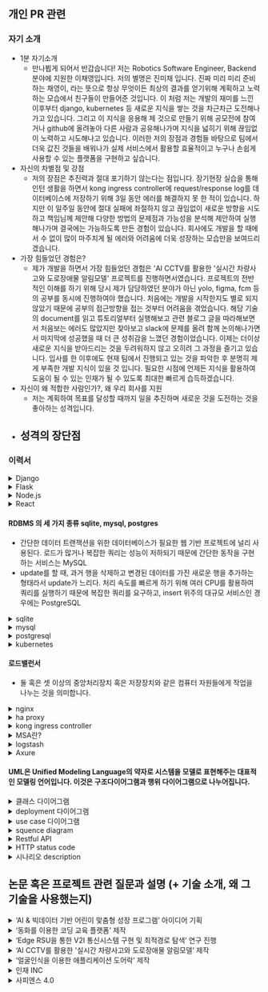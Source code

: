 ## 개인 PR 관련

### 자기 소개
- 1분 자기소개
    - 만나뵙게 되어서 반갑습니다! 저는 Robotics Software Engineer, Backend 분야에 지원한 이채영입니다. 저의 별명은 진미채 입니다. 진짜 미리 미리 준비하는 채영이, 라는 뜻으로 항상 무엇이든 최상의 결과를 얻기위해 계획하고 노력하는 모습에서 친구들이 만들어준 것입니다. 이 처럼 저는 개발의 재미를 느낀 이후부터 django, kubernetes 등 새로운 지식을 쌓는 것을 차근차근 도전해나가고 있습니다. 그리고 이 지식을 응용해 제 것으로 만들기 위해 공모전에 참여거나 github에 올려놓아 다른 사람과 공유해나가며 지식을 넓히기 위해 끊임없이 노력하고 시도해나고 있습니다. 이러한 저의 장점과 경험들 바탕으로 팀에서 더욱 값진 것들을 배워나가 실제 서비스에서 활용할 효율적이고 누구나 손쉽게 사용할 수 있는 플랫폼을 구현하고 싶습니다.
- 자신의 차별점 및 강점
    - 저의 장점은 추진력과 절대 포기하기 않는다는 점입니다. 장기현장 실습을 통해 인턴 생활을 하면서 kong ingress controller에 request/response log를 데이터베이스에 저장하기 위해 3일 동안 에러를 해결하지 못 한 적이 있습니다. 하지만 이 일주일  동안에 절대 실패에 좌절하지 않고 끊임없이 새로운 방향을 시도하고 책임님께 제안해 다양한 방법의 문제점과 가능성을 분석해 제안하여 실행해나가며 결국에는 가능하도록 만든 경험이 있습니다. 회사에도 개발을 할 때에서 수 없이 많이 마주치게 될 에러와 어려움에 더욱 성장하는 모습만을 보여드리겠습니다.
- 가장 힘들었던 경험은?
    - 제가 개발을 하면서 가장 힘들었던 경험은 'AI CCTV를 활용한 '실시간 차량사고와 도로장애물 알림모델' 프로젝트를 진행하면서였습니다. 프로젝트의 전반적인 이해를 하기 위해 당시 제가 담당하였던 분야가 아닌 yolo, figma, fcm 등의 공부를 동시에 진행하여야 했습니다. 처음에는 개발을 시작한지도 별로 되지 않았기 때문에 공부의 접근방향을 접는 것부터 어려움을 겪었습니다. 해당 기술의 document를 읽고 튜토리얼부터 실행해보고 관련 블로그 글을 따라해보면서 처음보는 에러도 많았지만 찾아보고 slack에 문제를 올려 함께 논의해나가면서 마지막에 성공했을 때 더 큰 성취감을 느꼈던 경험이었습니다. 이제는 더이상 새로운 지식을 받아드리는 것을 두려워하지 않고 오히려 그 과정을 즐기고 있습니다. 입사를 한 이후에도 현재 팀에서 진행되고 있는 것을 파악한 후 분명히 제게 부족한 개발 지식이 있을 것 입니다. 필요한 시점에 언제든 지식을 활용하여 도움이 될 수 있는 인재가 될 수 있도록 최대한 빠르게 습득하겠습니다.
- 자신이 왜 적합한 사람인가?, 왜 우리 회사를 지원
    - 저는 계획하여 목표를 달성할 때까지 일을 추진하며 새로운 것을 도전하는 것을 좋아하는 성격입니다.
- 성격의 장단점
    - 
### 이력서
<details>
<summary>Django</summary>
    - python으로 만들어진 오픈소스 웹 애플리케이션 프레임워크로 구현을 위한 기본 틀을 제공해준다. model, view, template MVT 아키텍쳐를 가지고 있다.
</details>

<details>
<summary>Flask</summary>
    - 파이썬으로 작성된 마이크로 웹 프레임워크로 간단한 구조 제공하여 외부 library 사용이 필요하다.
</details>

<details>  
<summary>Node.js</summary>
    </br>
    <p>회원 비밀번호는 어떻게 저장(bcypt)</p>
        <p> - post 메서드로 request 바디에 사용자가 입력한 아이디와 비밀번호가 들어오면 bcypt로 암호화하여 mysql에 저장했습니다.</p>
    </br>
    <p>bcrypt 사용 이유</p>
        <p>- hashing 알고리즘을 구현하기 때문에 SHA 알고리즘에 비해 상대적으로 연산 속도가 느려 레인보우 테이블 생성을 방지하는데 효과적이기 때문입니다</p>
    </br>
    <p> 암호화 </p>
    <p>- pbkdf2 </p>
    <p>- bcrypt </p>
    <p>- scypt </p>
    </br>
    - 클라이언트 브라우저 외부에서 웹 애플리케이션을 실행하기 위한 오픈소스 크로스 플랫폼 Javascript 런타임 환경 및 라이브러리이다.
    </br>
    - npm 은 node.js의 모든 패키지 모듈을 관리하는 것으로 node package manager의 약자입니다.
    </br>
    - 참고 : https://nara.dev/til/note/nodejs-interview-preparing.html#_7-node-js%E1%84%82%E1%85%B3%E1%86%AB-%E1%84%8B%E1%85%A5%E1%84%83%E1%85%B5%E1%84%89%E1%85%A5-%E1%84%80%E1%85%A1%E1%84%8C%E1%85%A1%E1%86%BC-%E1%84%8C%E1%85%A1%E1%84%8C%E1%85%AE-%E1%84%89%E1%85%A1%E1%84%8B%E1%85%AD%E1%86%BC%E1%84%83%E1%85%AC%E1%84%82%E1%85%A1
</details>

<details>
<summary>React</summary>
</br>
<p> UI를 효과적으로 구축하기 위해 사용하는 자바스크립트 기반의 라이브러리입니다. </p>
특징
<p>- 선언적이다: 대화형 UI를 작성하기가 유리합니다. 데이터가 변경되었을 때 효율적으로 렌더링을 수행할 수 있도록 합니다.</p>
<p>- 컴포넌트 기반입니다.: 캡슐화된 컨포넌트가 상태를 관리하고 UI를 효과적으로 구성할 수 있습니다.</p>
</details>

#### RDBMS 의 세 가지 종류 sqlite, mysql, postgres
- 간단한 데이터 트랜잭션을 위한 데이터베이스가 필요한 웹 기반 프로젝트에 널리 사용된다. 로드가 많거나 복잡한 쿼리는 성능이 저하되기 때문에 간단한 동작을 구현하는 서비스는 MySQL
- update를 할 때, 과거 행을 삭제하고 변경된 데이터를 가진 새로운 행을 추가하는 형태라서 update가 느리다.
처리 속도를 빠르게 하기 위해 여러 CPU를 활용하여 쿼리를 실행하기 때문에 복잡한 쿼리를 요구하고, insert 위주의 대규모 서비스인 경우에는 PostgreSQL
<details>
<summary>sqlite</summary>
<p>- 낮은 메모리 환경에서도 이식성, 안정성, 강력한 성능으로 잘 알려진 독립형 파일 기반의 오픈소스 RDBMS입니다.</p>
</details>

<details>
<summary>mysql</summary>
<p>- MySQL은 Oracle Corporation에서 개발 및 배포하는 오픈 소스 DBMS입니다.</p>
</details>

<details>
<summary>postgresql</summary>
<p>- 오픈 소스 객체-관계형 데이터베이스 시스템(ORDBMS) 또는 객체 관계형 데이터베이스이다. </p>
<p>커맨드 사용법</p>
<p>- DB 들어가기: `psql -U kong`</p>
<p>- 테이블 조회: `SELECT * FROM PG_TABLES;`</p>
<p>- 테이블 데이터 조회: `SELECT * FROM services;`</p>
<p>- 나가기: `\q`</p>
<p>- 유저 조회: **`\du`**</p>
<p>- Data 디렉토리 확인: ``show data_directory;`</p>
</details>

<details>
<summary>kubernetes</summary>
<p>한 서버는 Master로 쓰고 다른 서버들은 하나 혹은 여러 개의 Node들이 연결이 되어 이것들을 묶어 한 Cluster(클러스터)의 구조로 이루어져 있습니다. Master: 전반적인 기능들을 제어하는 역할이다. - Node: 자원을 제공한다. 만약 클러스터 내의 자원을 늘리고 싶다면 Node들을 늘리면 된다.</p>
<p>컨네이터는 컨테이너 이미지를 만들 수 있는데 그 이미지에는 한 서비스와 한서비스를 돌아가는데 필요한 라이브러리들이 들어있어 한 Container에서 컨테이너 이미지에 라이브러리가 있기 때문에 안정적으로 돌아 갈 수 있다.</p>
</details>

#### 로드밸런서
- 둘 혹은 셋 이상의 중앙처리장치 혹은 저장장치와 같은 컴퓨터 자원들에게 작업을 나누는 것을 의미합니다.

<details>
<summary>nginx</summary>
<p>- 웹서버로 비동기 방식으로 개발되어 가볍고 빠른 것으로 유명한 오픈소스 애플리케이션입니다. 트래픽이 많은 웹 사이트를 위해 네트워크 확장성을 주목적으로 설계한 경량 HTTP 서버로, 리버스 프록시로 활용가능합니다.</p>

```
#add test part
server {
	server_name		localhost;
	listen			6081; #포ㅡ 설정
	listen			192.168.75.149:6081; # haproxy를 받기 위해


	# OCP ocp4 v4.6.17 API Proxy
	location /vnc_auto.html {
		proxy_pass http://192.168.63.100:6080 #해당 url로 넘김.
		proxy_set_header X-Real-IP $remote_addr; 
        
        proxy_http_version 1.1;
		proxy_set_header X-Forwarded-For $proxy_add_x_forwarded_for;
		proxy_set_header Host $http_host;
		proxy_set_header Sec-WebSocket-Protocol $arg_protocol;
		proxy_set_header Upgrade $http_upgrade;
		proxy_set_header Connection $connection_upgrade;
		proxy_set_header Authorization "Bearer $arg_access_token";
		proxy_set_header Origin "*";
	}

}
```
</details>

<details>
<summary>ha proxy</summary>
<p>- L4, L7 과 같은 하드웨어 로드밸런서를 대체하기 위한 오픈소스 소프트웨어로 Reverse Proxy 를 기반으로 로드밸런싱하는 TCP와 HTTP 기반 애플리케이션 위해 사용 됩니다</p>

```
frontend api_gateway
    bind *:8881
    acl PATH_aa path_beg -i /aa #접두어가 /aa이면 PATH_aa의 경우로
    acl PATH_bb path_beg -i /bb
    use_backend be_aa if PATH_aa # PATH_aa 이면 be_aa 할당
    use_backend be_bb if PATH_bb
	default_backend be_etc

backend be_aa
    server server1 host.docker.internal:9991 check #server  server2 192.168.60.161:80 check

backend be_bb
    server server1 host.docker.internal:9992 check

backend be_etc
    server server1 host.docker.internal:9993 check
```
</details>

<details>
<summary>kong ingress controller</summary>
<p>- MSA 구성을 가속화하는 오픈 소스 API Gateway입니다</P>
<p>- 컨트롤 플레인 : 컨트롤러를 실행하는 파드와 DB를 구성할 수 있는 kong 컨테이너로 구성
데이터 플레인: DB에서 로드하는 구성을 기반으로 하는 트래픽을 프록시 할 수 있는 단일 kong 컨테이너를 실행하는 파드로 구성
데이터베이스: kong의 구성을 저장하고 클러스터의 모든 kong 포드 의 변경 사항을 전파하는데 사용.</p>

</details>

<details>
<summary>MSA란?</summary>
<p>- 마이크로 서비스 아키텍처(Micro Service Architecture)의 약자로 단일 프로그램을 각 컴포넌트 별로 나누어 작은 서비스의 조합으로 구축하는 방법입니다.</P>
<p>- 각 컴포넌트는 서비스 형태로 구현되고 API를 이용하여 타 서비스와 통신하게 됩니다. 각 서비스는 독립된 서버로 타 컴포넌트와 의존성이 없기 때문에 독립된 배포를 하게 됩니다.</p>
- 각 서비스가 다른 서버에 분리 배포되어있기 때문에 서버 URL이 각기 다를 수 밖에 없습니다.API Gateway는 API 서버 앞 단에서 모든 API 서버들의 End-Point를 단일화하여 묶어주는 역할을 합니다. 라우팅, 로드밸런싱, 인증 역할 등등 여러 역할을 수행합니다.
</details>

<details>
<summary>logstash</summary>
<p>- 다양한 소스로부터 데이터를 수집하고 곧바로 전환하여 원하는 대상에 전송할 수 있도록 하는 경량의 오픈 소스 서버측 데이터 처리 파이프라인입니다.</P>
</details>

<details>
<summary>Axure</summary>
<p>- 애플리케이션, 웹사이트, 모바일앱 등을 제작하기 위해 필요한 정적인 와이어프레임, 인터랙티브한 프로토타입, 플로우 차트, 문서를 만들 때 사용하는 데스크톱 애플리케이션입니다.</P>
</details>

#### UML은 Unified Modeling Language의 약자로 시스템을 모델로 표현해주는 대표적인 모델링 언어입니다. 이것은 구조다이어그램과 행위 다이어그램으로 나누어집니다.

<details>
<summary>클래스 다이어그램</summary>
<p>- 시간에 따라 변하지 않는 시스템의 정적인 면을 보여주는 대표적인 UML 구조 다이어그램으로 시스템을 구성하는 클래스들 사이의 관계를 표현합니다.</P>
<p>- 접근제어자 리스트, 속성, 메서드인 클래스(동일한 속성과 행위를 수행하는 객체의 집합) </P>
</details>

<details>
<summary> deployment 다이어그램</summary>
<p>- 시스템의 소프트웨어와 하드웨어 컴포넌트 간 관계 및 처리의 물리적 분배를 표시합니다. 구현 단계(phase) 중에 준비하는 다이어그램으로 분산 시스템에서 노드의 물리적 배열, 각 노드에 저장되는 아티팩트 및 아티팩트가 구현하는 컴포넌트와 기타 요소를 표시합니다.</P>
<p>- 노드는 시스템의 런타임 환경을 지원하는 기타 장치 뿐 아니라, 컴퓨터, 센서 및 프린터와 같은 하드웨어 장치를 표시합니다. 통신 경로와 배치 관계는 시스템의 연결을 모델링합니다.</P>
</details>

<details>
<summary>use case 다이어그램</summary>
<p>- 시스템과 사용자의 상호작용을 다이어그램으로 표현한 것으로 사용자의 관점에서 시스템의 서비스 혹은 기능 및 그와 관련한 외부 요소를 보여주는 다이어그램입니다.</P>
<p>- 시스템, 액터, 유스케이스, 관계로 이루어져 있습니다.</P>
</details>



<details>
<summary>squence diagram</summary>
<p>- 특정 행동이 어떠한 순서로 어떤 객체와 어떻게 상호작용을 하는지 표현하는 행위 다이어그램입니다. 현재 존재하는 시스템이 어떠한 시나리오로 움직이고 있는지를 나타내는데 장점을 가지고 있습니다</P>
<p>- API 등의 유즈 케이스를 디테일하게 알 수 있고 타 시스템의 API 호출 등의 로직을 모델링할 수 있어 시나리오를 파악하기 좋습니다.</P>
</details>

<details>
<summary>Restful API</summary>
<p>- HTTP 통신에서 어떤 자원에 대한 CRUD 요청을 Resource와 Method로 표현하여 특정한 형태로 전달하는 방식입니다. </P>
<p>- REST란 어떤 자원에 대해 CRUD(Create, Read, Update, Delete) 연산을 수행하기 위해 URI(Resource)로 요청을 보내는 것으로, Get, Post 등으로 Method를 사용하여 요청을 보내며, 요청을 위한 자원은 특정한 형태(Representation of Resource)으로 표현됩니다. 그리고 이러한 REST 기반의 API를 웹으로 구현한 것이 RESTful API
</P>
<p> </P>
</details>

<details>
<summary>HTTP status code</summary>
<p>- HTTP 요청이 성공했는지 실패했는지를 서버에서 알려주는 코드다.
</P>
<p>1xx(정보) : 요청을 받았으며 프로세스를 계속 진행합니다.</P>
<p>101은 클라이언트에 의해 보낸 업그레이드 요청 헤더에 대한 응답으로 보내집니다.</p>
<p>2xx(성공) : 요청을 성공적으로 받았으며 인식했고 수용하였습니다.</P>
<p>200 OK:요청이 성공적으로 되었습니다. 정보는 요청에 따른 응답으로 반환됩니다.</P>
<p>202 Accepted: 요청을 수신하였지만, 그에 응하여 행동할 수 없습니다. </P>
<p>3xx(리다이렉션) : 요청 완료를 위해 추가 작업 조치가 필요합니다.</P>
<p>4xx(클라이언트 오류) : 요청의 문법이 잘못되었거나 요청을 처리할 수 없습니다.</P>
<p>400 Bad Request: 이 응답은 잘못된 문법으로 인하여 서버가 요청하여 이해할 수 없음을 의미합니다.</P>
<p>404 Not Found: 서버는 요청받은 리소스를 찾을 수 없습니다. 브라우저에서는 알려지지 않은 URL을 의미합니다. </P>
<p>5xx(서버 오류) : 서버가 명백히 유효한 요청에 대한 충족을 실패했습니다.</P>
<p>505 HTTP Version Not Supported: 서버에서 지원되지 않는 HTTP 버전을 클라이언트가 요청하였습니다.</P>
<p> - https://www.whatap.io/ko/blog/40/</p>
</details>

<details>
<summary>시나리오 description</summary>

</details>

## 논문 혹은 프로젝트 관련 질문과 설명 (+ 기술 소개, 왜 그 기술을 사용했는지)
<details>
<summary>‘AI & 빅데이터 기반 어린이 맟춤형 성장 프로그램’ 아이디어 기획 </summary>
<p>- 코로나 19에 어린이들이 집에만 있게 되면서 줄어든 운동량과 불규칙한 식습관을 개선시키기 위해 성장하고 아파하는 가상 캐릭터를 보면서 아이 스스로 흥미를 느끼고 고칠 수 있도록 돕는 애플리케이션 서비스입니다. (부모님과 어린이가 모두가 성장할 수 있는 쌍방향 플랫폼.)</P>
<p>- 미션은 식생활과 운동으로 나누져 '식생활교육지원법'의 바른 식생활 개념인 건강, 배려 그리고 환경에 운동이라는 단어를 바른 식사, 바른 행동 그리고 바른 운동이라고 재 정의하여 제공됩니다.- 미션 데이터는 신뢰성있는 서비스 제공를 위해 한국영양학회에서 개발한 지수인 NQ-C, 한국인의 식생활 지침에 포함된 지수인 KDAGCAI와 학생건강체력 평가제도인 팝스와 3학년부터 6학년까지의 지학사 체육 교과서를 바탕</p>
</details>

<details>
<summary>‘동화를 이용한 코딩 교육 플랫폼’ 제작</summary>
<p>- 코딩 교육은 개미와 베짱이, 신데렐라, 견우와 직녀, 알라딘, 헨젤과 그레텔 등 유명한 전래 동화를 이용한 코딩 교육 콘텐츠를 제작한다.</P>
<p>- 마이크로 비트: 영국 BBC에서 출시한 프로그래밍이 가능한 작은 교육용 보드입니다.</p>
<p>- Node.js, react.js, mysql(AWS RDS)</p>
</details>

<details>
<summary>‘Edge RSU을 통한 V2I 통신시스템 구현 및 최적경로 탐색’ 연구 진행 </summary>
<p>- Edge 서버인 RSU가 실시간 교통정보와 도로 위 이상현상을 수집, 분석하여 Edge 기기인 OBU에게 Astar 알고리즘을 이용하여 최적 경로와 도로 정보를 제공하는 V2I 통신시스템을 구현했다.</P>
<p>- V2X: 차량으로부터 차량에 영향을 주는 물체로 정보를 전달하거나 혹은 그 반대로 정보를 받는 것을 의미합니다. V2X를 이용하였을 때 다양한 IoT 기기로부터 수집되는 데이터를 빠르게 분석함으로써 도로를 안전하게 지키며 교통 효율성을 높이고 에너지를 절약하는 것이 가능합니다. 그 중에서도 해당 프로젝트에 사용한  V2I는 (Vehicle to Infrastructure)는 차량과 인프라 간의 통신을 뜻합니다.</p>
<p>- </p>
<p>- Edge Computing: 컴퓨팅 테스크를 사용자와 가까운 Edge 장치로 분산하거나 오프로딩하여 다양한 사용자 Edge 응용 시스템에 활용 되는 기술입니다. 큰 4가지 장점은 Offloading, Scalability, Masking, Privacy이 있습니다. Edge Computing을 사용한다면 Cloud 만을 사용했을 경우보다 방대한 데이터의 실시한 처리 및 대응에 가능하도록 지연과 오류를 최소화할 수 있어 더욱 안정성 있고 편리한 시스템을 구현할 수 있습니다.</p>

<p>- Cloud Computing: 사용자의 직접적인 활발한 관리 없이 특히, 클라우드 스토리지와 컴퓨팅 파워와 같은 컴퓨터 시스템 자원 필요 시 바로 제공(on-demand availability)하는 것을 말한다. 정보를 자신의 컴퓨터가 아닌 클라우드에 연결된 다른 컴퓨터로 처리하는 기술을 의미합니다. 단점은 클라우드로 모든 데이터가 모이게 되면 클라우드에 정체 현상이 생길 수 있습니다.</p>
<p>- RSU(Road Side Unit): 차세대 ITS(Intelligent Transport Systems)에서 도로에서 설치 되어있는 차량 간 통신을 위한 기지국이다. 차량단말기에서 전송하는 각종 데이터를 수집·저장한다. 도로, 교통 상황 및 안전 정보를 차량단말기에 전송한다.</p>
<p>- OBU(On Board Unit): 차세대 ITS에서 차량에 탑재되는 차량 간 통신 용 모듈이다. 차량이 서비스를 제공받기 위해 다른 구성요소(RSU)간 통신을 할 때 사용되는 무선 인터페이스이다. </p>
<p>greengress Iot: 지능형 디바이스 소프트웨어를 구축하고 배포하며 관리할 수 있도록 지원하는 오픈 소스 엣지 런타임 및 클라우드 서비스입니다. Cloud 기능을 Edge 디바이스까지 확장하여 사용함으로써 데이터를 관리, 분석이 가능하며 오랫동안 저장하는 동시에 디바이스에서 생성되는 데이터를 로컬로 작업할 수 있도록 도와주는 서비스입니다. 이것을 이용하기 위해서는 AWS IoT greengrass 그룹에 등록하게 되는데 그룹의 구성요소에는 코어, 람다함수, Subscrption, 디바이스가 있습니다.</p>
<p>- AWS IoT Greengrass core: AWS IoT Greengrass 코어 소프트웨어를 실행하는 디바이스로 엣지 환경에서 허브 또는 게이트 웨이 역할을 하며 AWS IoT Core 및 AWS IoT Greengrass 서비스와 직접 통신할 수 있다. </p>
<p>- mqtt: ISO 표준 발행-구독 기반의 메시지 송수신 프로토콜로 네트워크 대역폭이 제한되는 원격 통신 혹은 대규모 트래픽 전송을 위해 만들어진 프로토콜이다. 디바이스가 MQTT 메시지를 게시한 경우 게시한 topic으로 구독하고 있는 MQTT 클라이언트가 존재 한다면 게시한 메시지를 받게 된다.</p>
<p>- wave 통신 관련 이유: 차량이 고속 이동환경에서 차량 간 또는 차량과 인프라 간 패킷 프레임을 짧은 시간 내에 주고받을 수 있는 무선통신 기술로써, IEEE 802.11a/g 무선 랜 기술을 차량환경에 맞도록 개량한 통신 기술, C-V2X : 셀룰러</p>
<p>- Astar algorithm: Astar 알고리즘에서 노드의 정보는 실제거리와 추측거리의 합으로 표현된다. 실제거리 G(x)는 각 노드와 노드 사이의 실제 거리 정보에 의해서 계산되고, 시작 노드에서 인접 노드들을 탐색해나가면서 G(x) 값은 누적된다. H(x)는 휴리스틱 함수(Heuristic Function)라고도 불리며, x 노드에서 목적노드까지의 거리를 예측하여 계산된다. 실제거리와 추측거리의 합을 평가거리라고 정의하고 F(x)로 나타낸다. F(x)가 가중치가 되어 탐색해나가는 알고리즘입니다.</p>
<p>- 다익스트라 알고리즘: 다익스트라 알고리즘은 모든 링크의 가중치가 음이 아닌 경우에 가중 방향 그래프에서 출발 노드로부터 다른 모든 노드들까지의 거리를 탐색하여 최단 경로를 찾는 알고리즘이다.</p>
</details>

<details>
<summary>‘AI CCTV를 활용한 '실시간 차량사고와 도로장애물 알림모델’ 제작 </summary>
<p>-  AI CCTV가 도로 위 이상 현상(교통사고, 장애물)을 감지하여 짧은 시간 내에 주변의 사용자에게 이상 현상 알림을 전달 함으로써 교통체증과 2차 교통사고 발생을 방지하는 시스템을 구축하는 서비스이다</P>
<p>- yolo v4: You Only Look Once 이미지 전체를 단 한번만 본다는 단일 단계 방식의 객체 탐지 알고리즘입니다.</p>
<p>- FCM:Firebase Cloud Messaing으로 무료로 메시지를 안정적으로 전송할 수 있는 교차 플랫폼 메시징 솔루션입니다. </p>
<p>- django 선택이유: yolo를 사용하지만 개발의 편의성을 위해 케라스로 변경하게 사용해야 했기 때문에 python 플랫폼이 적합</p>
</details>

<details>
<summary>‘얼굴인식을 이용한 애플리케이션 도어락’ 제작</summary>
<p>- 사용자는 앱을 통해 사진을 찍으면, 미리 학습시켜놓은 사진 모델과 비교해 도어락을 해제시키는 서비스이다</P>
<p>- opencv: 오픈 소스 컴퓨터 비전 라이브러리 중 하나로 크로스플랫폼과 실시간 이미지 프로세싱에 중점을 둔 라이브러리입니다.</p>
<p>- socket: 네트워크상에서 서버와 클라이언트 두개의 프로그램이 특정 포트를 통해 양방향 통신이 가능하도록 만들어주는 소프트웨어 장치입니다.</p>
<p>- 보통 스트리밍이나 실시간 채팅 등 실시간으로 데이터를 주고 받아야 하는 경우 Connection을 자주 맺고 끊는 HTTP 통신보다 소켓 통신이 적합하다. 소켓 통신은 계속해서 Connection을 들고 있기 때문에 HTTP 통신에 비해 많은 리소스가 소모된다.</p>
<p>- 코틀린: 제작 될 어플리케이션은 Java와 호환성이 좋으며 문법이 간결하고 컴파일이 빠르게 이루어진다는 장점이 있습니다.</p>
</details>

<details>
<summary>인재 INC</summary>
<p>- openstack: 서비스형 IaaS를 쉽게 구축할 수 있는 플랫폼으로 관리자는 데이터센터의 프로세싱, 스토리지, 네트워킹 자원들을 대시보드를 통해 제어할 수 있고, 사용자는 웹을 통해 필요한 기능을 사용할 수 있다. 구성요소로는 nova, glance, neutron, heat, cinder 등등이 있는데</P>
<p>- openshift:  PaaS 솔루션으로 도커(Docker)와 쿠버네티스(Kubernetes)를 제공하는 컨테이너 애플리케이션 플랫폼입니다. </p>
<p>laas, paas, saas: 라우드 컴퓨팅 서비스는 서비스로서의 인프라(Infrastructure-as-a-Service, IaaS), 서비스로서의 플랫폼(Platforms-as-a-Service, PaaS), 서비스로서의 소프트웨어(Software-as-a-Service, SaaS)의 3가지 기본 유형에 해당하는 서비스로서의 클라우드 컴퓨팅 옵션을 제공하며, 관리 수준이 저마다 다릅니다. Laas는 사용자는 운영 체제 및 데이터, 애플리케이션, 미들웨어 및 런타임을 담당하고 제공업체는 사용자가 필요로 하는 네트워크, 서버, 가상화 및 스토리지의 관리와 액세스를 담당합니다. 
PaaS에서는 제공업체가 자체 인프라에서 하드웨어와 소프트웨어를 호스팅하고 이러한 플랫폼을 사용자에게 통합 솔루션, 솔루션 스택 또는 인터넷을 통한 서비스로 제공합니다. Saas는 제공업체가 소프트웨어 업데이트, 버그 수정 및 기타 일반 소프트웨어 유지관리 작업을 처리하며, 사용자는 대시보드 또는 API를 통해 애플리케이션에 연결합니다. </p>
<p>- ELK 연결: Kong, Logstash, Elasticsearch, Kibana를 연결한 상태에서 Kong에 추가한 라우트로 curl을 보내면 log data는 logstash에서 로그를 수집하여 ElasticSearch에 저장 된 것을 Kibana를 통해 볼 수 있습니다.
</p>
<p>- minikube: 로컬 머신에 VM을 만들고 하나의 노드로 구성된 간단한 클러스터를 생성하는 가벼운 쿠버네티스 구현체입니다.</p>
<p>- kubernetes 설치 과정: </p>
<p>- kong: konga, 등등!</p>
<p>- harbor: Docker Hub는 무료로 사용하기 위해서는 public으로 공개해야 하는 점, private로 사용할 경우 추가적인 비용을 지불해야 한다는 점에서 연구실에서 사용하기에는 부적합하다는 단점을 해결하기 위해 사용되었습니다. registry가 아닌 project라는 이름으로 정보 저장소 제공하여 포털로 올리고 내리는 것이 가능하고 https를 사용할 수 있습니다.</p>
<p>- keycloak: 최신 응용 프로그램 및 서비스를 대상으로 하는 ID 관리 및 액세스 관리로 Single-Sign-On을 허용하는 오픈소스 소프트웨어입니다. 주요기능은 사용자 등록, 소셜 로그인, 동일한 영역에 속한 모든 응용 프로그램 SSO, Sing-off 입니다.</p>
</details>

<details>
<summary>사피엔스 4.0</summary>
<p>- 중학생, 장애 학생을 대상으로 오조봇, 코두 그리고  스파이크 프라임에 대한 SW 교육을 진행</P>
<p>- 오조봇은 선과 색으로 작동하는 스마트 코딩 로봇인데요. 선 그리기부터 코드 입력까지 난이도별 미션 해결을 통해 창의력, 논리적 사고 능력을 향상시켜주는 교구랍니다.</p>
<p>- 코두: 마이크로소프트사에서 개발한 초등학생용 3D 게임 개발 프로그램 도구입니다.</p>
<p>- 스파이크 프라임:  레고 블록과 SW를 이용한 코딩 로봇입니다.</p>
</details>